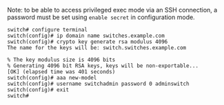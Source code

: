 Note: to be able to access privileged exec mode via an SSH connection, a
password must be set using `enable secret` in configuration mode.

    switch# configure terminal
    switch(config)# ip domain name switches.example.com
    switch(config)# crypto key generate rsa modulus 4096
    The name for the keys will be: switch.switches.example.com
    
    % The key modulus size is 4096 bits
    % Generating 4096 bit RSA keys, keys will be non-exportable...
    [OK] (elapsed time was 401 seconds)
    switch(config)# aaa new-model
    switch(config)# username switchadmin password 0 adminswitch
    switch(config)# exit
    switch#

